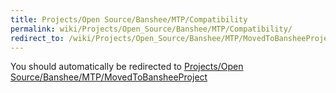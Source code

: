 ```yaml
---
title: Projects/Open Source/Banshee/MTP/Compatibility
permalink: wiki/Projects/Open_Source/Banshee/MTP/Compatibility/
redirect_to: /wiki/Projects/Open_Source/Banshee/MTP/MovedToBansheeProject/
---
```


You should automatically be redirected to [Projects/Open Source/Banshee/MTP/MovedToBansheeProject](/wiki/Projects/Open_Source/Banshee/MTP/MovedToBansheeProject/)
